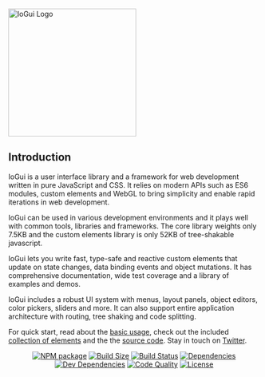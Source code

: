   <p style="margin-top:2em"><a href="https://iogui.dev" target="_blank" rel="noopener noreferrer"><img width="256" src="https://iogui.dev/io/images/logo/io-logo.svg" alt="IoGui Logo"></a></p>

## Introduction

IoGui is a user interface library and a framework for web development written in pure JavaScript and CSS. It relies on modern APIs such as ES6 modules, custom elements and WebGL to bring simplicity and enable rapid iterations in web development.

IoGui can be used in various development environments and it plays well with common tools, libraries and frameworks. The core library weights only 7.5KB and the custom elements library is only 52KB of tree-shakable javascript.

IoGui lets you write fast, type-safe and reactive custom elements that update on state changes, data binding events and object mutations. It has comprehensive documentation, wide test coverage and a library of examples and demos.

IoGui includes a robust UI system with menus, layout panels, object editors, color pickers, sliders and more. It can also support entire application architecture with routing, tree shaking and code splitting.

For quick start, read about the [basic usage](https://iogui.dev/#path=docs/introduction/), check out the included [collection of elements](https://iogui.dev/#path=demos/elements) and the the <a href="https://github.com/iogui/io/" target="_blank">source code</a>. Stay in touch on [Twitter](https://twitter.com/io_gui_js).

<p align="center">
  <a href="https://www.npmjs.com/package/iogui"><img src="https://img.shields.io/npm/v/iogui.svg" alt="NPM package" /></a>
  <a href="https://bundlephobia.com/result?p=iogui"><img src="https://badgen.net/bundlephobia/minzip/iogui" alt="Build Size" /></a>
  <a href="https://travis-ci.org/iogui/io"><img src="https://travis-ci.org/iogui/io.svg?branch=dev" alt="Build Status" /></a>
  <a href="https://david-dm.org/iogui/io"><img src="https://img.shields.io/david/iogui/io.svg" alt="Dependencies" /></a>
  <a href="https://david-dm.org/iogui/io?type=dev"><img src="https://img.shields.io/david/dev/iogui/io.svg" alt="Dev Dependencies" /></a>
  <a href="https://lgtm.com/projects/g/iogui/io/context:javascript"><img src="https://img.shields.io/lgtm/grade/javascript/g/iogui/io.svg?label=code%20quality" alt="Code Quality" /></a>
  <a href="https://github.com/iogui/io/blob/master/LICENSE"><img src="https://img.shields.io/npm/l/iogui.svg" alt="License" /></a>
</p>
